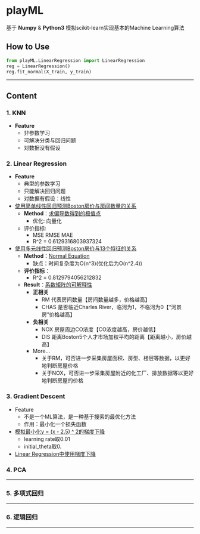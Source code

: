 # playML
基于 **Numpy** & **Python3** 模拟scikit-learn实现基本的Machine Learning算法
## How to Use
 ```python
from playML.LinearRegression import LinearRegression
reg = LinearRegression()
reg.fit_normal(X_train, y_train)
 ```
<hr/>

## Content
### 1. KNN
  - **Feature**
    - 非参数学习
    - 可解决分类与回归问题
    - 对数据没有假设
### 2. Linear Regression
  - **Feature**
    - 典型的参数学习
    - 只能解决回归问题
    - 对数据有假设：线性
  - [使用简单线性回归预测Boston房价与房间数量的关系](https://github.com/jeremybaby/playML/blob/master/02_linear_regression/03_measure_and_predict_Boston_house_data.ipynb)
    - **Method**：[求偏导数得到的极值点](https://github.com/jeremybaby/playML/blob/master/playML/SimpleLinearRegression.py)
      - 优化: 向量化
    - 评价指标: 
        - MSE RMSE MAE 
        - R^2 = 0.6129316803937324
  - [使用多元线性回归预测Boston房价与13个特征的关系]()
    - **Method**：[Normal Equation](https://github.com/jeremybaby/playML/blob/master/playML/LinearRegression.py)
        - 缺点：时间复杂度为O(n^3)(优化后为O(n^2.4))
    - **评价指标**：
        - R^2 = 0.8129794056212832
    - **Result**：[系数矩阵的可解释性](https://github.com/jeremybaby/playML/blob/master/02_linear_regression/05_mulpitle_linear_regression_in_scikit-learn.ipynb)
        - **正相关**
          - RM 代表房间数量【房间数量越多，价格越高】
          - CHAS 是否临近Charles River，临河为1，不临河为0【“河景房”价格越高】
        - **负相关**
          - NOX 房屋周边CO浓度【CO浓度越高，房价越低】
          - DIS 距离Boston5个人才市场加权平均的距离【距离越小，房价越高】
        - More...
          - 关于RM，可否进一步采集房屋面积、房型、楼层等数据，以更好地判断房屋价格
          - 关于NOX，可否进一步采集房屋附近的化工厂、排放数据等以更好地判断房屋的价格 
### 3. Gradient Descent
- Feature
   - 不是一个ML算法，是一种基于搜索的最优化方法
   - 作用：最小化一个损失函数
- [模拟最小化y = (x - 2.5) ^ 2的梯度下降](https://github.com/jeremybaby/playML/blob/master/03_gradient_descent/01_imp_gradient_descent.ipynb)
    - learning rate取0.01
    - initial_theta取0.
- [Linear Regression中使用梯度下降](https://github.com/jeremybaby/playML/blob/master/03_gradient_descent/02_imp_gradient_descent_in_Linear_Regression.ipynb)

### 4. PCA
<hr/>

### 5. 多项式回归
<hr/>

### 6. 逻辑回归
<hr/>
